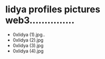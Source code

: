 # lidya profiles pictures web3...............
- 0xlidya (1).jpg..
- 0xlidya (2).jpg
- 0xlidya (3).jpg
- 0xlidya (4).jpg
